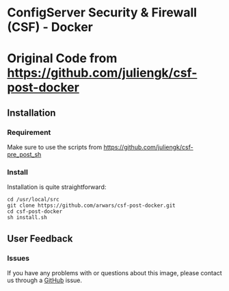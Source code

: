 # ConfigServer Security & Firewall (CSF) - Docker
# Original Code from https://github.com/juliengk/csf-post-docker

## Installation
### Requirement
Make sure to use the scripts from https://github.com/juliengk/csf-pre_post_sh

### Install
Installation is quite straightforward:

```
cd /usr/local/src
git clone https://github.com/arwars/csf-post-docker.git
cd csf-post-docker
sh install.sh
```

## User Feedback
### Issues

If you have any problems with or questions about this image, please contact us through a [GitHub](https://github.com/arwars/csf-post-docker/issues) issue.
